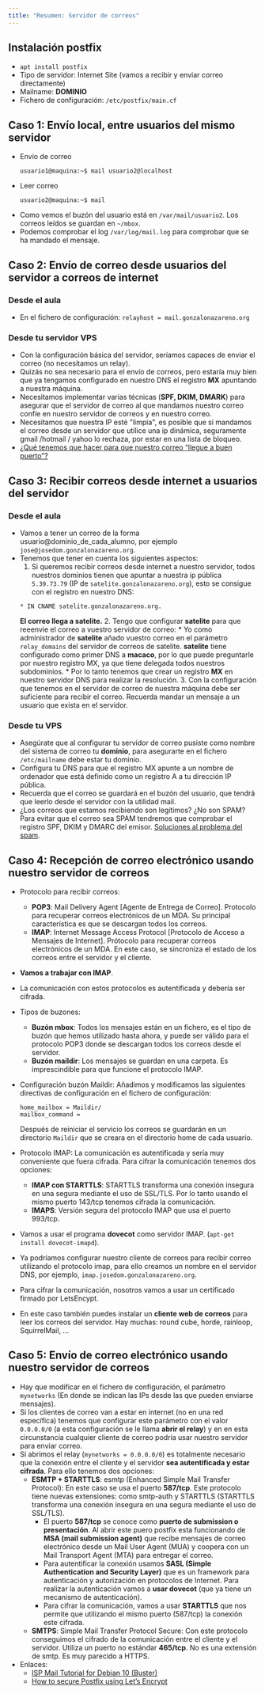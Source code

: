 ```yaml
---
title: "Resumen: Servidor de correos"
---
```

## Instalación postfix

* `apt install postfix`
* Tipo de servidor: Internet Site (vamos a recibir y enviar correo directamente)
* Mailname: **DOMINIO**
* Fichero de configuración: `/etc/postfix/main.cf`

## Caso 1: Envío local, entre usuarios del mismo servidor

* Envío de correo
    ```
    usuario1@maquina:~$ mail usuario2@localhost
    ```
* Leer correo
    ```
    usuario2@maquina:~$ mail
    ```
* Como vemos el buzón del usuario está en `/var/mail/usuario2`. Los correos leídos se guardan en `~/mbox`.
* Podemos comprobar el log `/var/log/mail.log` para comprobar que se ha mandado el mensaje.

## Caso 2: Envío de correo desde usuarios del servidor a correos de internet

### Desde el aula

* En el fichero de configuración: `relayhost = mail.gonzalonazareno.org`

### Desde tu servidor VPS

* Con la configuración básica del servidor, seríamos capaces de enviar el correo (no necesitamos un relay).
* Quizás no sea necesario para el envío de correos, pero estaría muy bien que ya tengamos configurado en nuestro DNS el registro **MX** apuntando a nuestra máquina.
* Necesitamos implementar varias técnicas (**SPF, DKIM, DMARK**) para asegurar que el servidor de correo al que mandamos nuestro correo confíe en nuestro servidor de correos y en nuestro correo.
* Necesitamos que nuestra IP esté "limpia", es posible que si mandamos el correo desde un servidor que utilice una ip dinámica, seguramente gmail /hotmail / yahoo lo rechaza, por estar en una lista de bloqueo.
* [¿Qué tenemos que hacer para que nuestro correo “llegue a buen puerto”?](https://github.com/josedom24/curso_correo_electronico_ies/blob/main/modulo3/asegurar_envio_correo.md)

## Caso 3: Recibir correos desde internet a usuarios del servidor

### Desde el aula

* Vamos a tener un correo de la forma usuario@dominio_de_cada_alumno, por ejemplo `jose@josedom.gonzalonazareno.org`.
* Tenemos que tener en cuenta los siguientes aspectos:
    1. Si queremos recibir correos desde internet a nuestro servidor, todos nuestros dominios tienen que apuntar a nuestra ip pública `5.39.73.79` (IP de `satelite.gonzalonazareno.org`), esto se consigue con el registro en nuestro DNS:
    ```
    * IN CNAME satelite.gonzalonazareno.org.
    ```
    **El correo llega a satelite.**
    2. Tengo que configurar **satelite** para que reeenvie el correo a vuestro servidor de correo:
        * Yo como administrador de **satelite** añado vuestro correo en el parámetro `relay_domains` del servidor de correos de satelite.
        **satelite** tiene configurado como primer DNS a **macaco**, por lo que puede preguntarle por nuestro registro MX, ya que tiene delegada todos nuestros subdominios. 
        * Por lo tanto tenemos que crear un registro **MX** en nuestro servidor DNS para realizar la resolución. 
    3. Con la configuración que tenemos en el servidor de correo de nuestra máquina debe ser suficiente para recibir el correo. Recuerda mandar un mensaje a un usuario que exista en el servidor.

### Desde tu VPS

* Asegúrate que al configurar tu servidor de correo pusiste como nombre del sistema de correo tu **dominio**, para asegurarte en el fichero `/etc/mailname` debe estar tu dominio.
* Configura tu DNS para que el registro MX apunte a un nombre de ordenador que está definido como un registro A a tu dirección IP pública. 
* Recuerda que el correo se guardará en el buzón del usuario, que tendrá que leerlo desde el servidor con la utilidad mail.
* ¿Los correos que estamos recibiendo son legítimos? ¿No son SPAM? Para evitar que el correo sea SPAM tendremos que comprobar el registro SPF, DKIM y DMARC del emisor. [Soluciones al problema del spam](https://github.com/josedom24/curso_correo_electronico_ies/blob/main/modulo3/spam.md).

## Caso 4: Recepción de correo electrónico usando nuestro servidor de correos

* Protocolo para recibir correos:
    * **POP3**: Mail Delivery Agent [Agente de Entrega de Correo]. Protocolo para recuperar correos electrónicos de un MDA. Su principal característica es que se descargan todos los correos.
    * **IMAP**: Internet Message Access Protocol [Protocolo de Acceso a Mensajes de Internet]. Prótocolo para recuperar correos electrónicos de un MDA. En este caso, se sincroniza el estado de los correos entre el servidor y el cliente.
* **Vamos a trabajar con IMAP**.
* La comunicación con estos protocolos es autentificada y debería ser cifrada.
* Tipos de buzones:
    * **Buzón mbox**: Todos los mensajes están en un fichero, es el tipo de buzón que hemos utilizado hasta ahora, y puede ser válido para el protocolo POP3 donde se descargan todos los correos desde el servidor.
    * **Buzón maildir**: Los mensajes se guardan en una carpeta. Es imprescindible para que funcione el protocolo IMAP.
* Configuración buzón Maildir:
    Añadimos y modificamos las siguientes directivas de configuración en el fichero de configuración:

    ```
    home_mailbox = Maildir/
    mailbox_command =
    ```
    Después de reiniciar el servicio los correos se guardarán en un directorio `Maildir` que se creara en el directorio home de cada usuario.
* Protocolo IMAP: La comunicación es autentificada y sería muy conveniente que fuera cifrada. Para cifrar la comunicación tenemos dos opciones:
    * **IMAP con STARTTLS**: STARTTLS transforma una conexión insegura en una segura mediante el uso de SSL/TLS. Por lo tanto usando el mismo puerto 143/tcp tenemos cifrada la comunicación.
    * **IMAPS**: Versión segura del protocolo IMAP que usa el puerto 993/tcp.
* Vamos a usar el programa **dovecot** como servidor IMAP. (`apt-get install dovecot-imapd`).
* Ya podríamos configurar nuestro cliente de correos para recibir correo utilizando el protocolo imap, para ello creamos un nombre en el servidor DNS, por ejemplo, `imap.josedom.gonzalonazareno.org`.
* Para cifrar la comunicación, nosotros vamos a usar un certificado firmado por LetsEncypt.
* En este caso también puedes instalar un **cliente web de correos** para leer los correos del servidor. Hay muchas: round cube, horde, rainloop, SquirrelMail, ...

## Caso 5: Envío de correo electrónico usando nuestro servidor de correos

* Hay que modificar en el fichero de configuración, el parámetro `mynetworks` (En donde se indican las IPs desde las que pueden enviarse mensajes). 
* Si los clientes de correo van a estar en internet (no en una red específica) tenemos que configurar este parámetro con el valor `0.0.0.0/0` (a esta configuración se le llama **abrir el relay**) y en en esta circunstancia cualquier cliente de correo podría usar nuestro servidor para enviar correo.
* Si abrimos el relay (`mynetworks = 0.0.0.0/0`) es totalmente necesario que la conexión entre el cliente y el servidor **sea autentificada y estar cifrada**. Para ello tenemos dos opciones:
    * **ESMTP + STARTTLS**: esmtp (Enhanced Simple Mail Transfer Protocol): En este caso se usa el puerto **587/tcp**. Este protocolo tiene nuevas extensiones: como smtp-auth y STARTTLS (STARTTLS transforma una conexión insegura en una segura mediante el uso de SSL/TLS).
        * El puerto **587/tcp** se conoce como **puerto de submission o presentación**. Al abrir este puero postfix esta funcionando de **MSA (mail submission agent)** que recibe mensajes de correo electrónico desde un Mail User Agent (MUA) y coopera con un Mail Transport Agent (MTA) para entregar el correo.
        * Para autentificar la conexión usamos **SASL (Simple Authentication and Security Layer)** que es un framework para autenticación y autorización en protocolos de Internet. Para realizar la autenticación vamos a **usar dovecot** (que ya tiene un mecanismo de autenticación).
        * Para cifrar la comunicación, vamos a usar **STARTTLS** que nos permite que utilizando el mismo puerto (587/tcp) la conexión este cifrada.
    * **SMTPS**: Simple Mail Transfer Protocol Secure: Con este protocolo conseguimos el cifrado de la comunicación entre el cliente y el servidor. Utiliza un puerto no estándar **465/tcp**. No es una extensión de smtp. Es muy parecido a HTTPS.
* Enlaces:
    * [ISP Mail Tutorial for Debian 10 (Buster)](https://123qwe.com/tutorial-debian-10/)
    * [How to secure Postfix using Let’s Encrypt](https://upcloud.com/community/tutorials/secure-postfix-using-lets-encrypt/)




